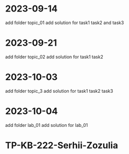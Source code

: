 # 2023-09-14
add folder topic_01
add solution for task1 task2 and task3
# 2023-09-21
add folder topic_02
add solution for task1 task2
# 2023-10-03
add folder topic_3
add solution for task1 task2 task3
# 2023-10-04
add folder lab_01
add solution for lab_01
# TP-KB-222-Serhii-Zozulia
